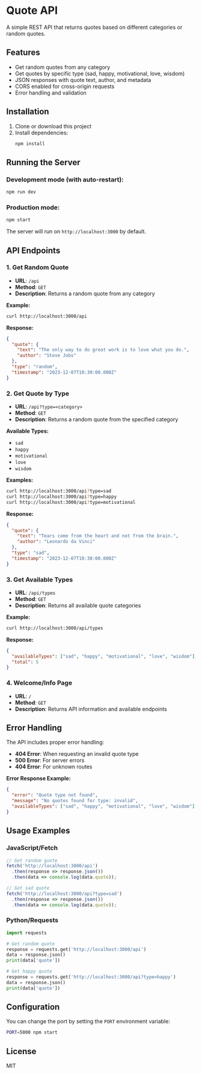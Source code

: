 # Quote API

A simple REST API that returns quotes based on different categories or random quotes.

## Features

- Get random quotes from any category
- Get quotes by specific type (sad, happy, motivational, love, wisdom)
- JSON responses with quote text, author, and metadata
- CORS enabled for cross-origin requests
- Error handling and validation

## Installation

1. Clone or download this project
2. Install dependencies:
   ```bash
   npm install
   ```

## Running the Server

### Development mode (with auto-restart):
```bash
npm run dev
```

### Production mode:
```bash
npm start
```

The server will run on `http://localhost:3000` by default.

## API Endpoints

### 1. Get Random Quote
- **URL**: `/api`
- **Method**: `GET`
- **Description**: Returns a random quote from any category

**Example:**
```bash
curl http://localhost:3000/api
```

**Response:**
```json
{
  "quote": {
    "text": "The only way to do great work is to love what you do.",
    "author": "Steve Jobs"
  },
  "type": "random",
  "timestamp": "2023-12-07T10:30:00.000Z"
}
```

### 2. Get Quote by Type
- **URL**: `/api?type=<category>`
- **Method**: `GET`
- **Description**: Returns a random quote from the specified category

**Available Types:**
- `sad`
- `happy`
- `motivational`
- `love`
- `wisdom`

**Examples:**
```bash
curl http://localhost:3000/api?type=sad
curl http://localhost:3000/api?type=happy
curl http://localhost:3000/api?type=motivational
```

**Response:**
```json
{
  "quote": {
    "text": "Tears come from the heart and not from the brain.",
    "author": "Leonardo da Vinci"
  },
  "type": "sad",
  "timestamp": "2023-12-07T10:30:00.000Z"
}
```

### 3. Get Available Types
- **URL**: `/api/types`
- **Method**: `GET`
- **Description**: Returns all available quote categories

**Example:**
```bash
curl http://localhost:3000/api/types
```

**Response:**
```json
{
  "availableTypes": ["sad", "happy", "motivational", "love", "wisdom"],
  "total": 5
}
```

### 4. Welcome/Info Page
- **URL**: `/`
- **Method**: `GET`
- **Description**: Returns API information and available endpoints

## Error Handling

The API includes proper error handling:

- **404 Error**: When requesting an invalid quote type
- **500 Error**: For server errors
- **404 Error**: For unknown routes

**Error Response Example:**
```json
{
  "error": "Quote type not found",
  "message": "No quotes found for type: invalid",
  "availableTypes": ["sad", "happy", "motivational", "love", "wisdom"]
}
```

## Usage Examples

### JavaScript/Fetch
```javascript
// Get random quote
fetch('http://localhost:3000/api')
  .then(response => response.json())
  .then(data => console.log(data.quote));

// Get sad quote
fetch('http://localhost:3000/api?type=sad')
  .then(response => response.json())
  .then(data => console.log(data.quote));
```

### Python/Requests
```python
import requests

# Get random quote
response = requests.get('http://localhost:3000/api')
data = response.json()
print(data['quote'])

# Get happy quote
response = requests.get('http://localhost:3000/api?type=happy')
data = response.json()
print(data['quote'])
```

## Configuration

You can change the port by setting the `PORT` environment variable:

```bash
PORT=5000 npm start
```

## License

MIT 
